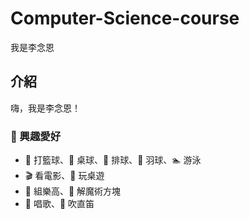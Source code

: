 # Computer-Science-course

我是李念恩
## 介紹

嗨，我是李念恩！

### 🎯 興趣愛好

- 🏀 打籃球、🏓 桌球、🏐 排球、🏸 羽球、🏊 游泳
- 🎬 看電影、🎲 玩桌遊
- 🧱 組樂高、🧩 解魔術方塊
- 🎤 唱歌、🎼 吹直笛




